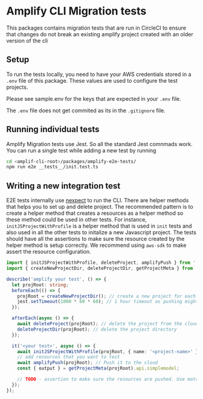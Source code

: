 
# Amplify CLI Migration tests

This packages contains migration tests that are run in CircleCI to ensure that changes do not break an existing amplify project created with an older version of the cli

## Setup

To run the tests locally, you need to have your AWS credentials stored in a `.env` file of this package. These values are used to configure the test projects.

Please see sample.env for the keys that are expected in your `.env` file.

The `.env` file does not get commited as its in the `.gitignore` file.

## Running individual tests

Amplify Migration tests use Jest. So all the standard Jest comnmads work.
You can run a single test while adding a new test by running

```bash
cd <amplif-cli-root>/packages/amplify-e2e-tests/
npm run e2e __tests__/init.test.ts
```

## Writing a new integration test

E2E tests internally use [nexpect](https://www.npmjs.com/package/nexpect) to run the CLI. There are helper methods that helps you to set up and delete project. The recommended pattern is to create a helper method that creates a resources as a helper method so these method could be used in other tests. For instance, `initJSProjectWithProfile` is a helper method that is used in `init` tests and also used in all the other tests to initalize a new Javascript project. The tests should have all the assertions to make sure the resource created by the helper method is setup correctly. We recommend using `aws-sdk` to make assert the resource configuration.

```typescript
import { initJSProjectWithProfile, deleteProject, amplifyPush } from '../init';
import { createNewProjectDir, deleteProjectDir, getProjectMeta } from '../utils';

describe('amplify your test', () => {
  let projRoot: string;
  beforeEach(() => {
    projRoot = createNewProjectDir(); // create a new project for each test
    jest.setTimeout(1000 * 60 * 60); // 1 hour timeout as pushing might be slow
  });

  afterEach(async () => {
    await deleteProject(projRoot); // delete the project from the cloud
    deleteProjectDir(projRoot); // delete the project directory
  });

  it('<your test>', async () => {
    await initJSProjectWithProfile(projRoot, { name: '<project-name>' });
    // add resources that you want to test
    await amplifyPush(projRoot); // Push it to the cloud
    const { output } = getProjectMeta(projRoot).api.simplemodel;

    // TODO - assertion to make sure the resources are pushed. Use matcher
  });
});
```
